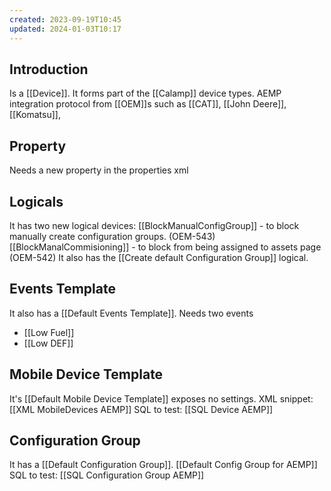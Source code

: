 ```yaml
---
created: 2023-09-19T10:45
updated: 2024-01-03T10:17
---
```

## Introduction

Is a [[Device]].
It forms part of the [[Calamp]] device types.
AEMP integration protocol from [[OEM]]s such as [[CAT]], [[John Deere]], [[Komatsu]],
## Property

Needs a new property in the properties xml

## Logicals

It has two new logical devices:
[[BlockManualConfigGroup]] - to block manually create configuration groups. (OEM-543)
[[BlockManalCommisioning]] - to block from being assigned to assets page (OEM-542)
It also has the [[Create default Configuration Group]] logical.

## Events Template

It also has a [[Default Events Template]].
Needs two events
- [[Low Fuel]]
- [[Low DEF]]

## Mobile Device Template

It's [[Default Mobile Device Template]] exposes no settings.
XML snippet: [[XML MobileDevices AEMP]]
SQL to test: [[SQL Device AEMP]]

## Configuration Group

It has a [[Default Configuration Group]].
[[Default Config Group for AEMP]]
SQL to test: [[SQL Configuration Group AEMP]]

